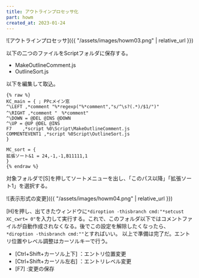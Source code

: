 ```yaml
---
title: アウトラインプロセッサ化
part: howm
created_at: 2023-01-24
---
```


![アウトラインプロセッサ]({{ "/assets/images/howm03.png" | relative_url }})

以下の二つのファイルをScriptフォルダに保存する。

- MakeOutlineComment.js
- OutlineSort.js

<script src="https://gist.github.com/tukasa/ed85c8f8fcf8b6ce0b37e25c109cbf9d.js"></script>
<script src="https://gist.github.com/tukasa/cbbecf0f45e72d70e4b8febd435a0ca7.js"></script>

以下を編集して取込。

```text
{% raw %}
KC_main = { ; PPcメイン窓
^\LEFT ,*comment "%*regexp("%*comment","s/^\s?(.*)/$1/")"
^\RIGHT ,*comment "　%*comment"
^\DOWN = @DEL @INS @DOWN
^\UP = @UP @DEL @INS
F7    ,*script %0\Script\MakeOutlineComment.js
COMMENTEVENT1 ,*script %0Script\OutlineSort.js
}

MC_sort = {
拡張ソート&1 = 24,-1,-1,B11111,1
}
{% endraw %} 
```

対象フォルダで[S]を押してソートメニューを出し、「このパス以降」「拡張ソート1」を選択する。

![表示形式の変更]({{ "/assets/images/howm04.png" | relative_url }})

[H]を押し、出てきたウィンドウに`*diroption -thisbranch cmd:"*setcust XC_cwrt= 0"`を入力して実行する。これで、このフォルダ以下ではコメントファイルが自動作成されなくなる。後でこの設定を解除したくなったら、`*diroption -thisbranch cmd:""`とすればいい。
以上で準備は完了だ。エントリ位置やレベル調整はカーソルキーで行う。

- [Ctrl+Shift+カーソル上下] ：エントリ位置変更
- [Ctrl+Shift+カーソル左右] ：エントリレベル変更
- [F7] :変更の保存
